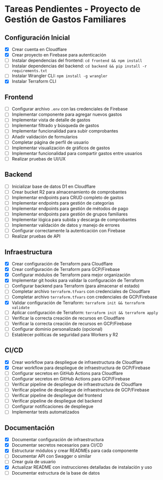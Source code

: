 # Tareas Pendientes - Proyecto de Gestión de Gastos Familiares

## Configuración Inicial

- [x] Crear cuenta en Cloudflare
- [x] Crear proyecto en Firebase para autenticación
- [ ] Instalar dependencias del frontend: `cd frontend && npm install`
- [ ] Instalar dependencias del backend: `cd backend && pip install -r requirements.txt`
- [ ] Instalar Wrangler CLI: `npm install -g wrangler`
- [x] Instalar Terraform CLI

## Frontend

- [ ] Configurar archivo `.env` con las credenciales de Firebase
- [ ] Implementar componente para agregar nuevos gastos
- [ ] Implementar vista de detalle de gastos
- [ ] Implementar filtrado y búsqueda de gastos
- [ ] Implementar funcionalidad para subir comprobantes
- [ ] Añadir validación de formularios
- [ ] Completar página de perfil de usuario
- [ ] Implementar visualización de gráficos de gastos
- [ ] Implementar funcionalidad para compartir gastos entre usuarios
- [ ] Realizar pruebas de UI/UX

## Backend

- [ ] Inicializar base de datos D1 en Cloudflare
- [ ] Crear bucket R2 para almacenamiento de comprobantes
- [ ] Implementar endpoints para CRUD completo de gastos
- [ ] Implementar endpoints para gestión de categorías
- [ ] Implementar endpoints para gestión de métodos de pago
- [ ] Implementar endpoints para gestión de grupos familiares
- [ ] Implementar lógica para subida y descarga de comprobantes
- [ ] Implementar validación de datos y manejo de errores
- [ ] Configurar correctamente la autenticación con Firebase
- [ ] Realizar pruebas de API

## Infraestructura

- [x] Crear configuración de Terraform para Cloudflare
- [x] Crear configuración de Terraform para GCP/Firebase
- [x] Configurar módulos de Terraform para mejor organización
- [x] Implementar git hooks para validar la configuración de Terraform
- [ ] Configurar backend para Terraform (para almacenar el estado)
- [ ] Completar archivo `terraform.tfvars` con credenciales de Cloudflare
- [ ] Completar archivo `terraform.tfvars` con credenciales de GCP/Firebase
- [x] Validar configuración de Terraform: `terraform init && terraform validate`
- [ ] Aplicar configuración de Terraform: `terraform init && terraform apply`
- [ ] Verificar la correcta creación de recursos en Cloudflare
- [ ] Verificar la correcta creación de recursos en GCP/Firebase
- [ ] Configurar dominio personalizado (opcional)
- [ ] Establecer políticas de seguridad para Workers y R2

## CI/CD

- [x] Crear workflow para despliegue de infraestructura de Cloudflare
- [x] Crear workflow para despliegue de infraestructura de GCP/Firebase
- [ ] Configurar secretos en GitHub Actions para Cloudflare
- [ ] Configurar secretos en GitHub Actions para GCP/Firebase
- [ ] Verificar pipeline de despliegue de infraestructura de Cloudflare
- [ ] Verificar pipeline de despliegue de infraestructura de GCP/Firebase
- [ ] Verificar pipeline de despliegue del frontend
- [ ] Verificar pipeline de despliegue del backend
- [ ] Configurar notificaciones de despliegue
- [ ] Implementar tests automatizados

## Documentación

- [x] Documentar configuración de infraestructura
- [x] Documentar secretos necesarios para CI/CD
- [x] Estructurar módulos y crear READMEs para cada componente
- [ ] Documentar API con Swagger o similar
- [ ] Crear guía de usuario
- [x] Actualizar README con instrucciones detalladas de instalación y uso
- [ ] Documentar estructura de la base de datos 